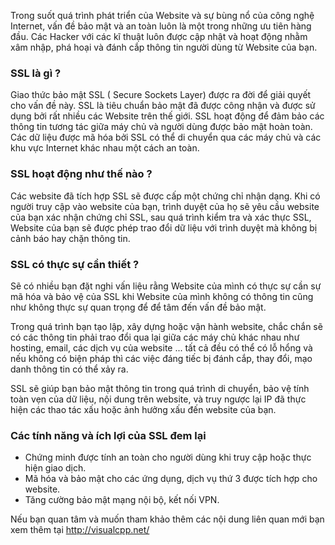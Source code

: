 Trong suốt quá trình phát triển của Website và sự bùng nổ của công nghệ Internet, vấn đề bảo mật và an toàn luôn là một trong những ưu tiên hàng đầu. Các Hacker với các kĩ thuật luôn được cập nhật và hoạt động nhằm xâm nhập, phá hoại và đánh cắp thông tin người dùng từ Website của bạn. 
### SSL là gì ?
Giao thức bảo mật SSL ( Secure Sockets Layer) được ra đời để giải quyết cho vấn đề này. SSL là tiêu chuẩn bảo mật đã được công nhận và được sử dụng bởi rất nhiều các Website trên thế giới. SSL hoạt động để đảm bảo các thông tin tương tác giữa máy chủ và người dùng được bảo mật hoàn toàn. Các dữ liệu được mã hóa bởi SSL có thể di chuyển qua các máy chủ và các khu vực Internet khác nhau một cách an toàn.

### SSL hoạt động như thế nào ?

Các website đã tích hợp SSL sẽ được cấp một chứng chỉ nhận dạng. Khi có người truy cập vào website của bạn, trình duyệt của họ sẽ yêu cầu website của bạn xác nhận chứng chỉ SSL, sau quá trình kiểm tra và xác thực SSL, Website của bạn sẽ được phép trao đổi dữ liệu với trình duyệt mà không bị cảnh báo hay chặn thông tin.

### SSL có thực sự cần thiết ?
Sẽ có nhiều bạn đặt nghi vấn liệu rằng Website của mình có thực sự cần sự mã hóa và bảo vệ của SSL khi Website của mình không có thông tin cũng như không thực sự quan trọng để để tâm đến vấn đề bảo mật.

Trong quá trình bạn tạo lập, xây dựng hoặc vận hành website, chắc chắn sẽ có các thông tin phải trao đổi qua lại giữa các máy chủ khác nhau như hosting, email, các dịch vụ của website ... tất cả đều có thể có lỗ hổng và nếu không có biện pháp thì các việc đáng tiếc bị đánh cắp, thay đổi, mạo danh thông tin có thể xảy ra.

SSL sẽ giúp bạn bảo mật thông tin trong quá trình di chuyển, bảo vệ tính toàn vẹn của dữ liệu, nội dung trên website, và truy ngược lại IP đã thực hiện các thao tác xấu hoặc ảnh hưởng xấu đến website của bạn.

### Các tính năng và ích lợi của SSL đem lại
- Chứng minh được tính an toàn cho người dùng khi truy cập hoặc thực hiện giao dịch.
- Mã hóa và bảo mật cho các ứng dụng, dịch vụ thứ 3 được tích hợp cho website.
- Tăng cường bảo mật mạng nội bộ, kết nối VPN.

Nếu bạn quan tâm và muốn tham khảo thêm các nội dung liên quan mới bạn xem thêm tại http://visualcpp.net/